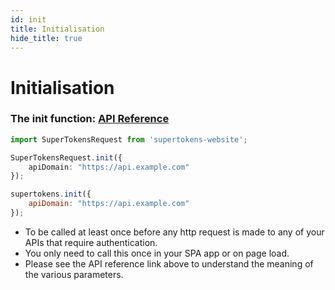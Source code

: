 ```yaml
---
id: init
title: Initialisation
hide_title: true
---
```


# Initialisation

### The init function: [API Reference](../api-reference#init-apidomain-apibasepath-sessionexpiredstatuscode-sessionscope-refreshapicustomheaders-autoaddcredentials)

<!--DOCUSAURUS_CODE_TABS-->
<!--Via NPM-->
```ts
import SuperTokensRequest from 'supertokens-website';

SuperTokensRequest.init({
    apiDomain: "https://api.example.com"
});
```
<!--Via script tag-->
```js
supertokens.init({
    apiDomain: "https://api.example.com"
});
```
<!--END_DOCUSAURUS_CODE_TABS-->

- To be called at least once before any http request is made to any of your APIs that require authentication.
- You only need to call this once in your SPA app or on page load.
- Please see the API reference link above to understand the meaning of the various parameters.